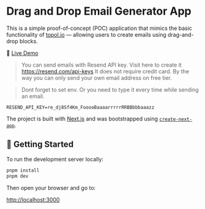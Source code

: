 # Drag and Drop Email Generator App

This is a simple proof-of-concept (POC) application that mimics the basic functionality of [topol.io](https://topol.io) — allowing users to create emails using drag-and-drop blocks.

🔗 [Live Demo](https://topol-clone.netlify.app/)

> You can send emails with Resend API key. Visit here to create it https://resend.com/api-keys
> It does not require credit card. By the way you can only send your own email address on free tier.

> Dont forget to set env. Or you need to type it every time while sending an email.

```
RESEND_API_KEY=re_dj8Sf4Km_FooooBaaaarrrrrRRBBbbbaaazz
```

The project is built with [Next.js](https://nextjs.org) and was bootstrapped using [`create-next-app`](https://nextjs.org/docs/app/api-reference/cli/create-next-app).

## 🚀 Getting Started

To run the development server locally:

```bash
pnpm install
pnpm dev
```

Then open your browser and go to:

[http://localhost:3000](http://localhost:3000)
